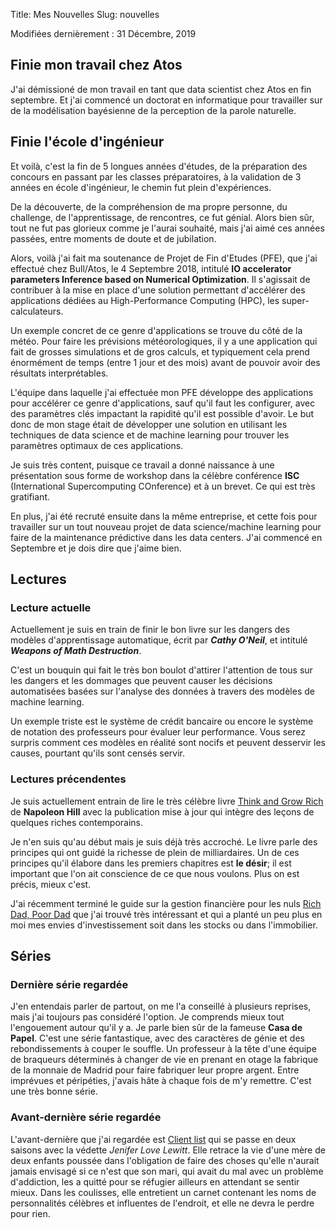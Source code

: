 Title: Mes Nouvelles
Slug: nouvelles

Modifiées dernièrement : 31 Décembre, 2019

## Finie mon travail chez Atos
J'ai démissioné de mon travail en tant que data scientist chez Atos en fin septembre. Et j'ai commencé un doctorat en informatique pour travailler sur de la modélisation bayésienne de la perception de la parole naturelle.

## Finie l'école d'ingénieur
Et voilà, c'est la fin de 5 longues années d'études, de la préparation des concours en passant par les classes préparatoires, à la validation de 3 années en école d'ingénieur, le chemin fut plein d'expériences.

De la découverte, de la compréhension de ma propre personne, du challenge, de l'apprentissage, de rencontres, ce fut génial. Alors bien sûr, tout ne fut pas glorieux comme je l'aurai souhaité, mais j'ai aimé ces années passées, entre moments de doute et de jubilation.

Alors, voilà j'ai fait ma soutenance de Projet de Fin d'Etudes (PFE), que j'ai effectué chez Bull/Atos, le 4 Septembre 2018, intitulé **IO accelerator parameters Inference based on Numerical Optimization**. Il s'agissait de contribuer à la mise en place d'une solution permettant d'accélérer des applications dédiées au High-Performance Computing (HPC), les super-calculateurs.

Un exemple concret de ce genre d'applications se trouve du côté de la météo. Pour faire les prévisions météorologiques, il y a une application qui fait de grosses simulations et de gros calculs, et typiquement cela prend énormément de temps (entre 1 jour et des mois) avant de pouvoir avoir des résultats interprétables.

L'équipe dans laquelle j'ai effectuée mon PFE développe des applications pour accélérer ce genre d'applications, sauf qu'il faut les configurer, avec des paramètres clés impactant la rapidité qu'il est possible d'avoir.
Le but donc de mon stage était de développer une solution en utilisant les techniques de data science et de machine learning pour trouver les paramètres optimaux de ces applications.

Je suis très content, puisque ce travail a donné naissance à une présentation sous forme de workshop dans la célèbre conférence **ISC** (International Supercomputing COnference) et à un brevet. Ce qui est très gratifiant.

En plus, j'ai été recruté ensuite dans la même entreprise, et cette fois pour travailler sur un tout nouveau projet de data science/machine learning pour faire de la maintenance prédictive dans les data centers. J'ai commencé en Septembre et je dois dire que j'aime bien.

## Lectures

### Lecture actuelle
Actuellement je suis en train de finir le bon livre sur les dangers des modèles d'apprentissage automatique, écrit par ***Cathy O'Neil***, et intitulé ***Weapons of Math Destruction***.

C'est un bouquin qui fait le très bon boulot d'attirer l'attention de tous sur les dangers et les dommages que peuvent causer les décisions automatisées basées sur l'analyse des données à travers des modèles de machine learning.

Un exemple triste est le système de crédit bancaire ou encore le système de notation des professeurs pour évaluer leur performance. Vous serez surpris comment ces modèles en réalité sont nocifs et peuvent desservir les causes, pourtant qu'ils sont censés servir.

### Lectures précendentes
Je suis actuellement entrain de lire le très célèbre livre [Think and Grow Rich](https://en.wikipedia.org/wiki/Think_and_Grow_Rich) de **Napoleon Hill** avec la publication mise à jour qui intègre des leçons de quelques riches contemporains.

Je n'en suis qu'au début mais je suis déjà très accroché. Le livre parle des principes qui ont guidé la richesse de plein de milliardaires. Un de ces principes qu'il élabore dans les premiers chapitres est **le désir**; il est important que l'on ait conscience de ce que nous voulons. Plus on est précis, mieux c'est.

J'ai récemment terminé le guide sur la gestion financière pour les nuls [Rich Dad, Poor Dad](https://en.wikipedia.org/wiki/Rich_Dad_Poor_Dad) que j'ai trouvé très intéressant et qui a planté un peu plus en moi mes envies d'investissement soit dans les stocks ou dans l'immobilier.

## Séries
### Dernière série regardée
J'en entendais parler de partout, on me l'a conseillé à plusieurs reprises, mais j'ai toujours pas considéré l'option. Je comprends mieux tout l'engouement autour qu'il y a. Je parle bien sûr de la fameuse **Casa de Papel**. C'est une série fantastique, avec des caractères de génie et des rebondissements à couper le souffle. Un professeur à la tête d'une équipe de braqueurs déterminés à changer de vie en prenant en otage la fabrique de la monnaie de Madrid pour faire fabriquer leur propre argent. Entre imprévues et péripéties, j'avais hâte à chaque fois de m'y remettre. C'est une très bonne série.

### Avant-dernière série regardée
L'avant-dernière que j'ai regardée est [Client list](http://www.allocine.fr/series/ficheserie_gen_cserie=10417.html) qui se passe en deux saisons avec la védette *Jenifer Love Lewitt*. Elle retrace la vie d'une mère de deux enfants poussée dans l'obligation de faire des choses qu'elle n'aurait jamais envisagé si ce n'est que son mari, qui avait du mal avec un problème d'addiction, les a quitté pour se réfugier ailleurs en attendant se sentir mieux. Dans les coulisses, elle entretient un carnet contenant les noms de personnalités célèbres et influentes de l'endroit, et elle ne devra le perdre pour rien.
